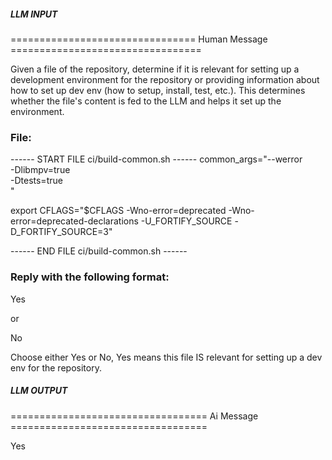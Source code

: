 ##### LLM INPUT #####
================================ Human Message =================================

Given a file of the repository, determine if it is relevant for setting up a development environment for the repository or providing information about how to set up dev env (how to setup, install, test, etc.). This determines whether the file's content is fed to the LLM and helps it set up the environment.

### File:
------ START FILE ci/build-common.sh ------
common_args="--werror \
-Dlibmpv=true \
-Dtests=true \
"

export CFLAGS="$CFLAGS -Wno-error=deprecated -Wno-error=deprecated-declarations -U_FORTIFY_SOURCE -D_FORTIFY_SOURCE=3"

------ END FILE ci/build-common.sh ------

### Reply with the following format:

<rel>Yes</rel>

or

<rel>No</rel>

Choose either Yes or No, Yes means this file IS relevant for setting up a dev env for the repository.

##### LLM OUTPUT #####
================================== Ai Message ==================================

<rel>Yes</rel>
